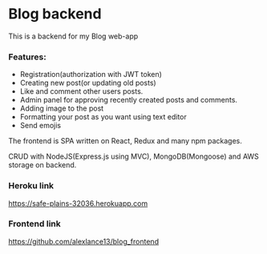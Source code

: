 # Blog backend
This is a backend for my Blog web-app

### Features:
- Registration(authorization with JWT token) 
- Creating new post(or updating old posts)
- Like and comment other users posts. 
- Admin panel for approving recently created posts and comments.
- Adding image to the post 
- Formatting your post as you want using text editor 
- Send emojis 

The frontend is SPA written on React, Redux and many npm packages. 

CRUD with NodeJS(Express.js using MVC), MongoDB(Mongoose) and AWS storage on backend.

### Heroku link
https://safe-plains-32036.herokuapp.com
### Frontend link
https://github.com/alexlance13/blog_frontend
